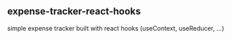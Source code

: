 ## expense-tracker-react-hooks

simple expense tracker built with react hooks (useContext, useReducer, ...)
